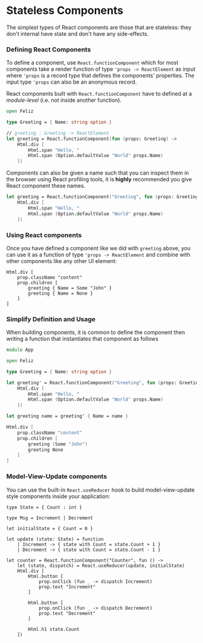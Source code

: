 # Stateless Components
The simplest types of React components are those that are stateless: they don't internal have state and don't have any side-effects.

### Defining React Components
To define a component, use `React.functionComponent` which for most components take a render function of type `'props -> ReactElement` as input where `'props` is a record type that defines the components' properties. The input type `'props` can also be an anonymous record.

React components built with `React.functionComponent` have to defined at a *module-level* (i.e. not inside another function).

```fsharp
open Feliz

type Greeting = { Name: string option }

// greeting : Greeting -> ReactElement
let greeting = React.functionComponent(fun (props: Greeting) ->
    Html.div [
        Html.span "Hello, "
        Html.span (Option.defaultValue "World" props.Name)
    ])
```
Components can also be given a name such that you can inspect them in the browser using React profiling tools, it is **highly** recommended you give React component these names.
```fsharp
let greeting = React.functionComponent("Greeting", fun (props: Greeting) ->
    Html.div [
        Html.span "Hello, "
        Html.span (Option.defaultValue "World" props.Name)
    ])
```

### Using React components

Once you have defined a component like we did with `greeting` above, you can use it as a function of type `'props -> ReactElement` and combine with other components like any other UI element:

```fs:simple-components
Html.div [
    prop.className "content"
    prop.children [
        greeting { Name = Some "John" }
        greeting { Name = None }
    ]
]
```

### Simplify Definition and Usage

When building components, it is common to define the component then writing a function that instantiates that component as follows
```fs
module App

open Feliz

type Greeting = { Name: string option }

let greeting' = React.functionComponent("Greeting", fun (props: Greeting) ->
    Html.div [
        Html.span "Hello, "
        Html.span (Option.defaultValue "World" props.Name)
    ])

let greeting name = greeting' { Name = name }

Html.div [
    prop.className "content"
    prop.children [
        greeting (Some "John")
        greeting None
    ]
]
```

### Model-View-Update components

You can use the built-in `React.useReducer` hook to build model-view-update style components inside your application:
```fsharp:feliz-elmish-counter
type State = { Count : int }

type Msg = Increment | Decrement

let initialState = { Count = 0 }

let update (state: State) = function
    | Increment -> { state with Count = state.Count + 1 }
    | Decrement -> { state with Count = state.Count - 1 }

let counter = React.functionComponent("Counter", fun () ->
    let (state, dispatch) = React.useReducer(update, initialState)
    Html.div [
        Html.button [
            prop.onClick (fun _ -> dispatch Increment)
            prop.text "Increment"
        ]

        Html.button [
            prop.onClick (fun _ -> dispatch Decrement)
            prop.text "Decrement"
        ]

        Html.h1 state.Count
    ])
```
